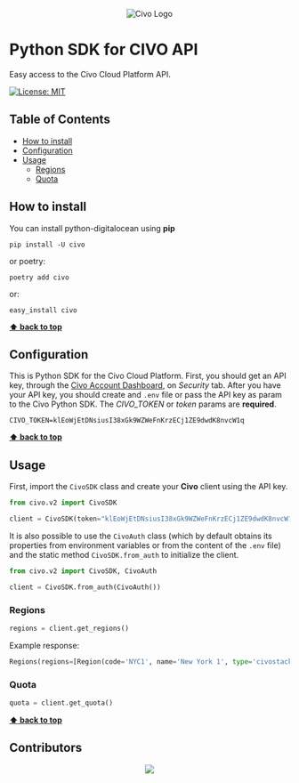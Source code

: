 <p align="center">
    <img src="logo.png" alt="Civo Logo">
</p>

# Python SDK for CIVO API

Easy access to the Civo Cloud Platform API.

[![License: MIT](https://img.shields.io/badge/License-MIT-green.svg)](https://opensource.org/licenses/MIT)

## Table of Contents

- [How to install](#how-to-install)
- [Configuration](#configuration)
- [Usage](#usage)
  - [Regions](#regions)
  - [Quota](#quota)

## How to install

You can install python-digitalocean using **pip**

    pip install -U civo

or poetry:

    poetry add civo

or:

    easy_install civo

**[⬆ back to top](#table-of-contents)**

## Configuration

This is Python SDK for the Civo Cloud Platform. First, you should get an API key, through the [Civo Account Dashboard](https://www.civo.com/account/security), on _Security_ tab. After you have your API key, you should create and `.env` file or pass the API key as param to the Civo Python SDK. The _CIVO_TOKEN_ or _token_ params are **required**.

    CIVO_TOKEN=klEoWjEtDNsiusI38xGk9WZWeFnKrzECj1ZE9dwdK8nvcW1q

**[⬆ back to top](#table-of-contents)**

## Usage

First, import the `CivoSDK` class and create your **Civo** client using the API key.

```python
from civo.v2 import CivoSDK

client = CivoSDK(token="klEoWjEtDNsiusI38xGk9WZWeFnKrzECj1ZE9dwdK8nvcW1q")
```

It is also possible to use the `CivoAuth` class (which by default obtains its properties from environment variables or from the content of the `.env` file) and the static method `CivoSDK.from_auth` to initialize the client.

```python
from civo.v2 import CivoSDK, CivoAuth

client = CivoSDK.from_auth(CivoAuth())
```

### Regions

```python
regions = client.get_regions()
```

Example response:

```python
Regions(regions=[Region(code='NYC1', name='New York 1', type='civostack', default=True, out_of_capacity=False, country='us', country_name='United States', features={'iaas': True, 'kubernetes': True}), Region(code='FRA1', name='Frankfurt 1', type='civostack', default=False, out_of_capacity=False, country='de', country_name='Germany', features={'iaas': True, 'kubernetes': True}), Region(code='LON1', name='London 1', type='civostack', default=False, out_of_capacity=False, country='uk', country_name='United Kingdom', features={'iaas': True, 'kubernetes': True})])
```

### Quota

```python
quota = client.get_quota()
```

**[⬆ back to top](#table-of-contents)**

## Contributors

<p align="center">
    <img src="http://ForTheBadge.com/images/badges/made-with-python.svg">
</p>
